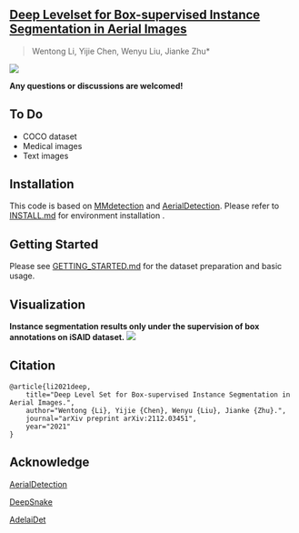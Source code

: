 ## [Deep Levelset for Box-supervised Instance Segmentation in Aerial Images](https://arxiv.org/pdf/2112.03451.pdf)
> Wentong Li, Yijie Chen, Wenyu Liu, Jianke Zhu*

![](https://github.com/LiWentomng/boxlevelset/blob/main/docs/overallnetwork.png)

**Any questions or discussions are welcomed!** 
 

## To Do
* COCO dataset
* Medical images
* Text images


## Installation
This code is based on [MMdetection](https://github.com/open-mmlab/mmdetection) and [AerialDetection](https://github.com/dingjiansw101/AerialDetection). Please refer to [INSTALL.md](https://github.com/LiWentomng/boxlevelset/blob/main/INSTALL.md) for environment installation .


## Getting Started
Please see [GETTING_STARTED.md](https://github.com/LiWentomng/boxlevelset/blob/main/GETTING_STARTED.md) for the dataset preparation and basic usage. 

## Visualization
**Instance segmentation results only under the supervision of box annotations on iSAID dataset.**
![](https://github.com/LiWentomng/boxlevelset/blob/main/docs/visual_results.png)

## Citation 

```shell
@article{li2021deep,
	title="Deep Level Set for Box-supervised Instance Segmentation in Aerial Images.",
	author="Wentong {Li}, Yijie {Chen}, Wenyu {Liu}, Jianke {Zhu}.",
	journal="arXiv preprint arXiv:2112.03451",
	year="2021"
}

```

## Acknowledge
[AerialDetection](https://github.com/dingjiansw101/AerialDetection)

[DeepSnake](https://github.com/zju3dv/snake)

[AdelaiDet](https://github.com/aim-uofa/AdelaiDet)


